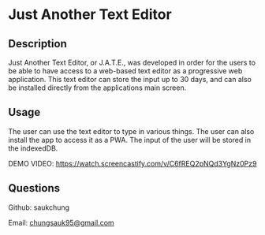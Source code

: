 # Just Another Text Editor

## Description
    
Just Another Text Editor, or J.A.T.E., was developed in order for the users to be able to have access to a web-based text editor as a progressive web application. This text editor can store the input up to 30 days, and can also be installed directly from the applications main screen.

    
## Usage
    
The user can use the text editor to type in various things.
The user can also install the app to access it as a PWA.
The input of the user will be stored in the indexedDB.

DEMO VIDEO:
https://watch.screencastify.com/v/C6fREQ2pNQd3YgNz0Pz9 
    
    
## Questions
    
Github: saukchung
    
Email: chungsauk95@gmail.com